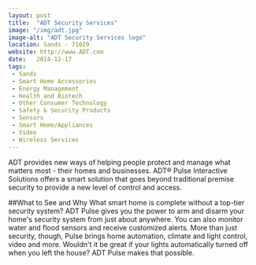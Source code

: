 ```yaml
---
layout: post
title:  "ADT Security Services"
image: "/img/adt.jpg"
image-alt: "ADT Security Services logo"
location: Sands - 71029
website: http://www.ADT.com
date:   2014-12-17
tags:
 - Sands
 - Smart Home Accessories
 - Energy Management
 - Health and Biotech
 - Other Consumer Technology
 - Safety & Security Products
 - Sensors
 - Smart Home/Appliances
 - Video
 - Wireless Services
---
```


ADT provides new ways of helping people protect and manage what matters most - their homes and businesses. ADT® Pulse Interactive Solutions offers a smart solution that goes beyond traditional premise security to provide a new level of control and access.

##What to See and Why
What smart home is complete without a top-tier security system? ADT Pulse gives you the power to arm and disarm your home's security system from just about anywhere. You can also monitor water and flood sensors and receive customized alerts. More than just security, though, Pulse brings home automation, climate and light control, video and more. Wouldn't it be great if your lights automatically turned off when you left the house? ADT Pulse makes that possible.